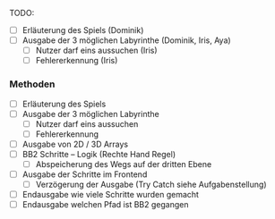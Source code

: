 TODO:
-[ ] Erläuterung des Spiels (Dominik)
-[ ] Ausgabe der 3 möglichen Labyrinthe (Dominik, Iris, Aya)
  -[ ] Nutzer darf eins aussuchen (Iris)
  -[ ] Fehlererkennung (Iris)

### Methoden
-[ ] Erläuterung des Spiels
-[ ] Ausgabe der 3 möglichen Labyrinthe
  -[ ] Nutzer darf eins aussuchen
  -[ ] Fehlererkennung
-[ ] Ausgabe von 2D / 3D Arrays
-[ ] BB2 Schritte – Logik (Rechte Hand Regel)
  -[ ] Abspeicherung des Wegs auf der dritten Ebene
-[ ] Ausgabe der Schritte im Frontend
  -[ ] Verzögerung der Ausgabe (Try Catch siehe Aufgabenstellung)
-[ ] Endausgabe wie viele Schritte wurden gemacht
-[ ] Endausgabe welchen Pfad ist BB2 gegangen
